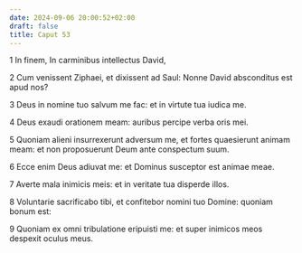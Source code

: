 ```yaml
---
date: 2024-09-06 20:00:52+02:00
draft: false
title: Caput 53
---
```





1 In finem, In carminibus intellectus David,

2 Cum venissent Ziphaei, et dixissent ad Saul: Nonne David absconditus est apud nos?

3 Deus in nomine tuo salvum me fac: et in virtute tua iudica me.

4 Deus exaudi orationem meam: auribus percipe verba oris mei.

5 Quoniam alieni insurrexerunt adversum me, et fortes quaesierunt animam meam: et non proposuerunt Deum ante conspectum suum.

6 Ecce enim Deus adiuvat me: et Dominus susceptor est animae meae.

7 Averte mala inimicis meis: et in veritate tua disperde illos.

8 Voluntarie sacrificabo tibi, et confitebor nomini tuo Domine: quoniam bonum est:

9 Quoniam ex omni tribulatione eripuisti me: et super inimicos meos despexit oculus meus.


